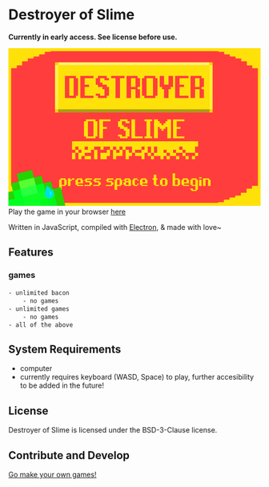 # Destroyer of Slime
**Currently in early access. See license before use.**

[![Title Screen](/assets/images/title-screen.png)](https://fiskoal.github.io/destroyer-of-slime)
Play the game in your browser [here](https://fiskoal.github.io/destroyer-of-slime)

Written in JavaScript, compiled with [Electron]([https://www.electronjs.org/](https://github.com/electron/electron)), & made with love~

## Features
  ### games
    - unlimited bacon
        - no games
    - unlimited games
        - no games
    - all of the above

## System Requirements
- computer
- currently requires keyboard (WASD, Space) to play, further accesibility to be added in the future!

## License
Destroyer of Slime is licensed under the BSD-3-Clause license.

## Contribute and Develop
[Go make your own games!](https://develop.games)
